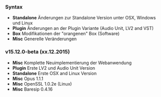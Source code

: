 ### Syntax

- **Standalone** Änderungen zur Standalone Version unter OSX, Windows und Linux
- **Plugin** Änderungen an der Plugin Variante (Audio Unit, LV2 and VST)
- **Box** Modifikationen der "orangenen" Box (Software)
- **Misc** Generelle Veränderungen


### v15.12.0-beta (xx.12.2015)

- **Misc** Komplette Neuimplementierung der Webanwendung
- **Plugin** Erste LV2 und Audio Unit Version
- **Standalone** Erste OSX and Linux Version
- **Misc** Opus 1.1.1
- **Misc** OpenSSL 1.0.2e (Linux)
- **Misc** Baresip 0.4.16
